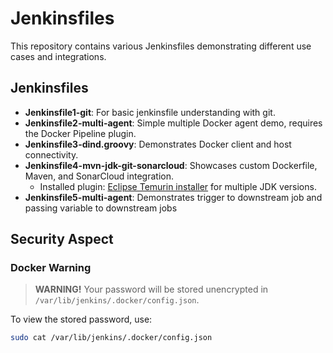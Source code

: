 # Jenkinsfiles

This repository contains various Jenkinsfiles demonstrating different use cases and integrations.

## Jenkinsfiles

- **Jenkinsfile1-git**: For basic jenkinsfile understanding with git.
- **Jenkinsfile2-multi-agent**: Simple multiple Docker agent demo, requires the Docker Pipeline plugin.
- **Jenkinsfile3-dind.groovy**: Demonstrates Docker client and host connectivity.
- **Jenkinsfile4-mvn-jdk-git-sonarcloud**: Showcases custom Dockerfile, Maven, and SonarCloud integration.
  - Installed plugin: [Eclipse Temurin installer](https://plugins.jenkins.io/adoptopenjdk/) for multiple JDK versions.
- **Jenkinsfile5-multi-agent**: Demonstrates trigger to downstream job and passing variable to downstream jobs

## Security Aspect

### Docker Warning
> **WARNING!** Your password will be stored unencrypted in `/var/lib/jenkins/.docker/config.json`.

To view the stored password, use:
```sh
sudo cat /var/lib/jenkins/.docker/config.json
